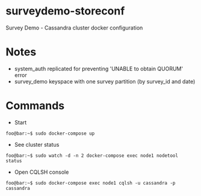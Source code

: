 # surveydemo-storeconf
Survey Demo - Cassandra cluster docker configuration

# Notes
* system_auth replicated for preventing 'UNABLE to obtain QUORUM' error
* survey_demo keyspace with one survey partition (by survey_id and date)

# Commands

* Start
```console
foo@bar:~$ sudo docker-compose up
```

* See cluster status
```console
foo@bar:~$ sudo watch -d -n 2 docker-compose exec node1 nodetool status
```

* Open CQLSH console
```console
foo@bar:~$ sudo docker-compose exec node1 cqlsh -u cassandra -p cassandra
```
